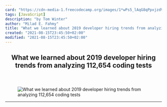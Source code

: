 ```yaml
---
card: "https://cdn-media-1.freecodecamp.org/images/1*wPs5_lAqG8qPpxjzdVR4ng.jpeg"
tags: [JavaScript]
description: "by Tom Winter"
author: "Milad E. Fahmy"
title: "What we learned about 2019 developer hiring trends from analyzing 112,654 coding tests"
created: "2021-08-15T23:45:50+02:00"
modified: "2021-08-15T23:45:50+02:00"
---
```

<div class="site-wrapper">
<main id="site-main" class="site-main outer">
<div class="inner">
<article class="post-full post tag-javascript tag-coding tag-tech tag-careers tag-jobs ">
<header class="post-full-header">
<h1 class="post-full-title">What we learned about 2019 developer hiring trends from analyzing 112,654 coding tests</h1>
</header>
<figure class="post-full-image">
<picture>
<source media="(max-width: 700px)" sizes="1px" srcset="data:image/gif;base64,R0lGODlhAQABAIAAAAAAAP///yH5BAEAAAAALAAAAAABAAEAAAIBRAA7 1w">
<source media="(min-width: 701px)" sizes="(max-width: 800px) 400px,
(max-width: 1170px) 700px,
1400px" srcset="https://cdn-media-1.freecodecamp.org/images/1*wPs5_lAqG8qPpxjzdVR4ng.jpeg 300w,
https://cdn-media-1.freecodecamp.org/images/1*wPs5_lAqG8qPpxjzdVR4ng.jpeg 600w,
https://cdn-media-1.freecodecamp.org/images/1*wPs5_lAqG8qPpxjzdVR4ng.jpeg 1000w,
https://cdn-media-1.freecodecamp.org/images/1*wPs5_lAqG8qPpxjzdVR4ng.jpeg 2000w">
<img onerror="this.style.display='none'" src="https://cdn-media-1.freecodecamp.org/images/1*wPs5_lAqG8qPpxjzdVR4ng.jpeg" alt="What we learned about 2019 developer hiring trends from analyzing 112,654 coding tests">
</picture>
</figure>
<section class="post-full-content">
<div class="post-content medium-migrated-article">
</div>
<hr>
</section>
</article>
</div>
</main>
</div>
<!-- Google Tag Manager (noscript) -->
<!-- End Google Tag Manager (noscript) -->

